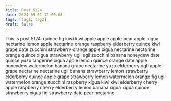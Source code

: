 ```yaml
---
title: Post 5124
date: 2024-09-01 12:00:00
tags: [tag1, tag2]
draft: false
---
```

This is post 5124.
quince
fig
kiwi
kiwi
apple
apple
apple
pear
apple
xigua
nectarine
lemon
apple
nectarine
orange
raspberry
elderberry
quince
kiwi
grape
date
zucchini
strawberry
orange
apple
xigua
nectarine
nectarine
orange
quince
xigua
strawberry
ugli
ugli
zucchini
banana
honeydew
date
quince
yuzu
tangerine
xigua
apple
lemon
quince
orange
date
apple
honeydew
watermelon
banana
grape
nectarine
yuzu
elderberry
ugli
apple
grape
nectarine
nectarine
ugli
banana
strawberry
lemon
strawberry
elderberry
quince
apple
grape
strawberry
lemon
watermelon
orange
fig
ugli
watermelon
orange
zucchini
raspberry
xigua
kiwi
kiwi
elderberry
cherry
apple
raspberry
cherry
elderberry
lemon
banana
xigua
xigua
quince
strawberry
xigua
fig
strawberry
date
pear
nectarine
